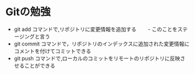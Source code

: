 # Gitの勉強
- git add コマンドで,リポジトリに変更情報を追加する
　　- このことをステージングと言う
- git commit コマンドで，リポジトリのインデックスに追加された変更情報にコメントを付けてコミットできる
- git push コマンドで,ローカルのコミットをリモートのリポジトリに反映させることができる